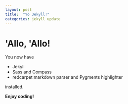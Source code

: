 ```yaml
---
layout: post
title:  "Yo Jekyll!"
categories: jekyll update
---
```


# 'Allo, 'Allo!

You now have

- Jekyll
- Sass and Compass
- redcarpet markdown parser and Pygments highlighter

installed.

<div id="extended"></div>

**Enjoy coding!**
